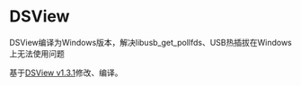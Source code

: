 # DSView
DSView编译为Windows版本，解决libusb_get_pollfds、USB热插拔在Windows上无法使用问题

基于[DSView v1.3.1](https://github.com/DreamSourceLab/DSView/tree/v1.3.1)修改、编译。
